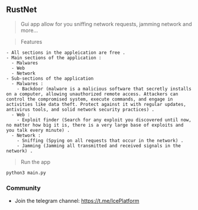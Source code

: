## RustNet
> Gui app allow for you sniffing network requests, jamming network and more...

> Features
``` text
- All sections in the appleication are free .
- Main sections of the application : 
  - Malwares 
  - Web
  - Network
- Sub-sections of the application
  - Malwares :
    - Backdoor (malware is a malicious software that secretly installs on a computer, allowing unauthorized remote access. Attackers can control the compromised system, execute commands, and engage in activities like data theft. Protect against it with regular updates, antivirus tools, and solid network security practices) .
  - Web :
    - Exploit finder (Search for any exploit you discovered until now, no matter how big it is, there is a very large base of exploits and you talk every minute) .
  - Network :
    - Sniffing (Spying on all requests that occur in the network) .
    - Jamming (Jamming all transmitted and received signals in the network) .
```

> Run the app
``` bash
python3 main.py
```

### Community

- Join the telegram channel: https://t.me/IcePlatform

